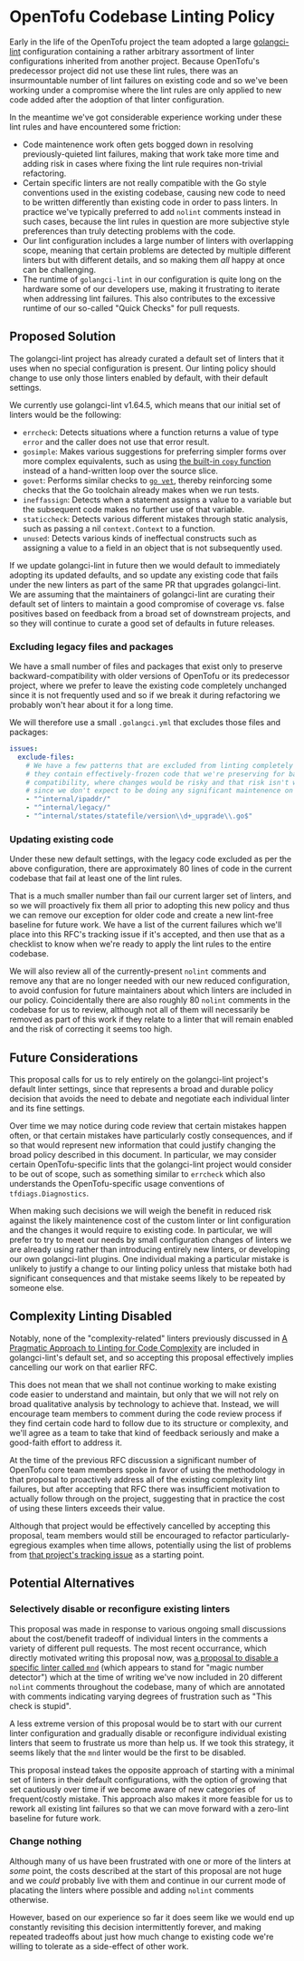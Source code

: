 # OpenTofu Codebase Linting Policy

Early in the life of the OpenTofu project the team adopted a large [golangci-lint](https://golangci-lint.run/) configuration containing a rather arbitrary assortment of linter configurations inherited from another project. Because OpenTofu's predecessor project did not use these lint rules, there was an insurmountable number of lint failures on existing code and so we've been working under a compromise where the lint rules are only applied to new code added after the adoption of that linter configuration.

In the meantime we've got considerable experience working under these lint rules and have encountered some friction:

- Code maintenence work often gets bogged down in resolving previously-quieted lint failures, making that work take more time and adding risk in cases where fixing the lint rule requires non-trivial refactoring.
- Certain specific linters are not really compatible with the Go style conventions used in the existing codebase, causing new code to need to be written differently than existing code in order to pass linters. In practice we've typically preferred to add `nolint` comments instead in such cases, because the lint rules in question are more subjective style preferences than truly detecting problems with the code.
- Our lint configuration includes a large number of linters with overlapping scope, meaning that certain problems are detected by multiple different linters but with different details, and so making them _all_ happy at once can be challenging.
- The runtime of `golangci-lint` in our configuration is quite long on the hardware some of our developers use, making it frustrating to iterate when addressing lint failures. This also contributes to the excessive runtime of our so-called "Quick Checks" for pull requests.

## Proposed Solution

The golangci-lint project has already curated a default set of linters that it uses when no special configuration is present. Our linting policy should change to use only those linters enabled by default, with their default settings.

We currently use golangci-lint v1.64.5, which means that our initial set of linters would be the following:

- `errcheck`: Detects situations where a function returns a value of type `error` and the caller does not use that error result.
- `gosimple`: Makes various suggestions for preferring simpler forms over more complex equivalents, such as using [the built-in `copy` function](https://pkg.go.dev/builtin#copy) instead of a hand-written loop over the source slice.
- `govet`: Performs similar checks to [`go vet`](https://pkg.go.dev/cmd/vet), thereby reinforcing some checks that the Go toolchain already makes when we run tests.
- `ineffassign`: Detects when a statement assigns a value to a variable but the subsequent code makes no further use of that variable.
- `staticcheck`: Detects various different mistakes through static analysis, such as passing a nil `context.Context` to a function.
- `unused`: Detects various kinds of ineffectual constructs such as assigning a value to a field in an object that is not subsequently used.

If we update golangci-lint in future then we would default to immediately adopting its updated defaults, and so update any existing code that fails under the new linters as part of the same PR that upgrades golangci-lint. We are assuming that the maintainers of golangci-lint are curating their default set of linters to maintain a good compromise of coverage vs. false positives based on feedback from a broad set of downstream projects, and so they will continue to curate a good set of defaults in future releases.

### Excluding legacy files and packages

We have a small number of files and packages that exist only to preserve backward-compatibility with older versions of OpenTofu or its predecessor project, where we prefer to leave the existing code completely unchanged since it is not frequently used and so if we break it during refactoring we probably won't hear about it for a long time.

We will therefore use a small `.golangci.yml` that excludes those files and packages:

```yaml
issues:
  exclude-files:
    # We have a few patterns that are excluded from linting completely because
    # they contain effectively-frozen code that we're preserving for backward
    # compatibility, where changes would be risky and that risk isn't warranted
    # since we don't expect to be doing any significant maintenence on these.
    - "^internal/ipaddr/"
    - "^internal/legacy/"
    - "^internal/states/statefile/version\\d+_upgrade\\.go$"
```

### Updating existing code

Under these new default settings, with the legacy code excluded as per the above configuration, there are approximately 80 lines of code in the current codebase that fail at least one of the lint rules.

That is a much smaller number than fail our current larger set of linters, and so we will proactively fix them all prior to adopting this new policy and thus we can remove our exception for older code and create a new lint-free baseline for future work. We have a list of the current failures which we'll place into this RFC's tracking issue if it's accepted, and then use that as a checklist to know when we're ready to apply the lint rules to the entire codebase.

We will also review all of the currently-present `nolint` comments and remove any that are no longer needed with our new reduced configuration, to avoid confusion for future maintainers about which linters are included in our policy. Coincidentally there are also roughly 80 `nolint` comments in the codebase for us to review, although not all of them will necessarily be removed as part of this work if they relate to a linter that will remain enabled and the risk of correcting it seems too high.

## Future Considerations

This proposal calls for us to rely entirely on the golangci-lint project's default linter settings, since that represents a broad and durable policy decision that avoids the need to debate and negotiate each individual linter and its fine settings.

Over time we may notice during code review that certain mistakes happen often, or that certain mistakes have particularly costly consequences, and if so that would represent new information that could justify changing the broad policy described in this document. In particular, we may consider certain OpenTofu-specific lints that the golangci-lint project would consider to be out of scope, such as something similar to `errcheck` which also understands the OpenTofu-specific usage conventions of `tfdiags.Diagnostics`.

When making such decisions we will weigh the benefit in reduced risk against the likely maintenence cost of the custom linter or lint configuration and the changes it would require to existing code. In particular, we will prefer to try to meet our needs by small configuration changes of linters we are already using rather than introducing entirely new linters, or developing our own golangci-lint plugins. One individual making a particular mistake is unlikely to justify a change to our linting policy unless that mistake both had significant consequences and that mistake seems likely to be repeated by someone else.

## Complexity Linting Disabled

Notably, none of the "complexity-related" linters previously discussed in [A Pragmatic Approach to Linting for Code Complexity](2024113-pragmatic-complexity-linting.md) are included in golangci-lint's default set, and so accepting this proposal effectively implies cancelling our work on that earlier RFC.

This does not mean that we shall not continue working to make existing code easier to understand and maintain, but only that we will not rely on broad qualitative analysis by technology to achieve that. Instead, we will encourage team members to comment during the code review process if they find certain code hard to follow due to its structure or complexity, and we'll agree as a team to take that kind of feedback seriously and make a good-faith effort to address it.

At the time of the previous RFC discussion a significant number of OpenTofu core team members spoke in favor of using the methodology in that proposal to proactively address all of the existing complexity lint failures, but after accepting that RFC there was insufficient motivation to actually follow through on the project, suggesting that in practice the cost of using these linters exceeds their value.

Although that project would be effectively cancelled by accepting this proposal, team members would still be encouraged to refactor particularly-egregious examples when time allows, potentially using the list of problems from [that project's tracking issue](https://github.com/opentofu/opentofu/issues/2325) as a starting point.

## Potential Alternatives

### Selectively disable or reconfigure existing linters

This proposal was made in response to various ongoing small discussions about the cost/benefit tradeoff of individual linters in the comments a variety of different pull requests. The most recent occurrance, which directly motivated writing this proposal now, was [a proposal to disable a specific linter called `mnd`](https://github.com/opentofu/opentofu/pull/2553#discussion_r1976443515) (which appears to stand for "magic number detector") which at the time of writing we've now included in 20 different `nolint` comments throughout the codebase, many of which are annotated with comments indicating varying degrees of frustration such as "This check is stupid".

A less extreme version of this proposal would be to start with our current linter configuration and gradually disable or reconfigure individual existing linters that seem to frustrate us more than help us. If we took this strategy, it seems likely that the `mnd` linter would be the first to be disabled.

This proposal instead takes the opposite approach of starting with a minimal set of linters in their default configurations, with the option of growing that set cautiously over time if we become aware of new categories of frequent/costly mistake. This approach also makes it more feasible for us to rework all existing lint failures so that we can move forward with a zero-lint baseline for future work.

### Change nothing

Although many of us have been frustrated with one or more of the linters at _some_ point, the costs described at the start of this proposal are not huge and we _could_ probably live with them and continue in our current mode of placating the linters where possible and adding `nolint` comments otherwise.

However, based on our experience so far it does seem like we would end up constantly revisiting this decision intermittently forever, and making repeated tradeoffs about just how much change to existing code we're willing to tolerate as a side-effect of other work.

